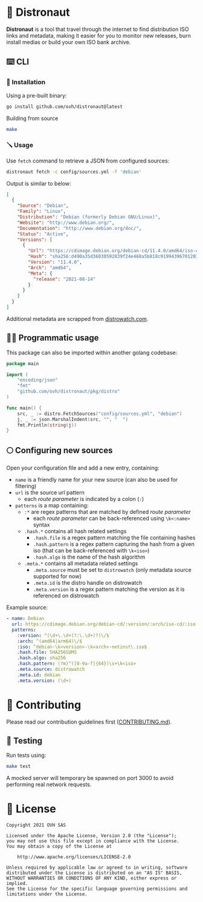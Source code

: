 # 🚀 Distronaut

**Distronaut** is a tool that travel through the internet to find distribution ISO links and metadata, making it easier for you to monitor new releases, burn install medias or build your own ISO bank archive.

## ⌨️ CLI

### 🔨 Installation

Using a pre-built binary:
```bash
go install github.com/ovh/distronaut@latest
```

Building from source
```bash
make
```

### 🪛 Usage

Use `fetch` command to retrieve a JSON from configured sources:
```bash
distronaut fetch -c config/sources.yml -f 'debian'
```

Output is similar to below:
```json
[
  {
    "Source": "Debian",
    "Family": "Linux",
    "Distribution": "Debian (formerly Debian GNU/Linux)",
    "Website": "http://www.debian.org/",
    "Documentation": "http://www.debian.org/doc/",
    "Status": "Active",
    "Versions": [
      {
        "Url": "https://cdimage.debian.org/debian-cd/11.4.0/amd64/iso-cd/debian-11.4.0-amd64-netinst.iso",
        "Hash": "sha256:d490a35d36030592839f24e468a5b818c919943967012037d6ab3d65d030ef7f",
        "Version": "11.4.0",
        "Arch": "amd64",
        "Meta": {
          "release": "2021-08-14"
        }
      }
    ]
  }
]
```

Additional metadata are scrapped from [distrowatch.com](https://distrowatch.com).

## 👨‍💻 Programmatic usage

This package can also be imported within another golang codebase:
```go
package main

import (
	"encoding/json"
	"fmt"
	"github.com/ovh/distronaut/pkg/distro"
)

func main() {
	src, _ := distro.FetchSources("config/sources.yml", "debian")
	j, _ := json.MarshalIndent(src, "", "  ")
	fmt.Println(string(j))
}
```

## 🌕 Configuring new sources

Open your configuration file and add a new entry, containing:
- `name` is a friendly name for your new source (can also be used for filtering)
- `url` is the source url pattern
  - each *route parameter* is indicated by a colon (`:`)
- `patterns` is a map containing:
  - `:*` are regex patterns that are matched by defined *route parameter*
    - each *route parameter* can be back-referenced using `\k<:name>` syntax
  - `.hash.*` contains all hash related settings 
    - `.hash.file` is a regex pattern matching the file containing hashes 
    - `.hash.pattern` is a regex pattern capturing the hash from a given iso (that can be back-referenced with `\k<iso>`)
    - `.hash.algo` is the name of the hash algorithm
  - `.meta.*` contains all metadata related settings
    - `.meta.source` must be set to `distrowatch` (only metadata source supported for now)
    - `.meta.id` is the distro handle on distrowatch
    - `.meta.version` is a regex pattern matching the version as it is referenced on distrowatch

Example source:
```yml
- name: Debian
  url: https://cdimage.debian.org/debian-cd/:version/:arch/iso-cd/:iso
  patterns:
    :version: ^(\d+\.\d+(?:\.\d+)?)\/$
    :arch: ^(amd64|arm64)\/$
    :iso: ^debian-\k<version>-\k<arch>-netinst\.iso$
    .hash.file: SHA256SUMS
    .hash.algo: sha256
    .hash.pattern: (?m)^([0-9a-f]{64})\s+\k<iso>
    .meta.source: distrowatch
    .meta.id: debian
    .meta.version: (\d+)
```

# 💪 Contributing

Please read our contribution guidelines first ([CONTRIBUTING.md](https://github.com/ovh/distronaut/blob/master/CONTRIBUTING.md)).

## 🧪 Testing

Run tests using:
```bash
make test
```

A mocked server will temporary be spawned on port 3000 to avoid performing real network requests.

# 📜 License
 
```
Copyright 2021 OVH SAS
 
Licensed under the Apache License, Version 2.0 (the "License");
you may not use this file except in compliance with the License.
You may obtain a copy of the License at
 
    http://www.apache.org/licenses/LICENSE-2.0
 
Unless required by applicable law or agreed to in writing, software
distributed under the License is distributed on an "AS IS" BASIS,
WITHOUT WARRANTIES OR CONDITIONS OF ANY KIND, either express or implied.
See the License for the specific language governing permissions and
limitations under the License.
```